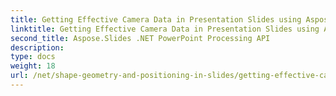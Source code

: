 ```yaml
---
title: Getting Effective Camera Data in Presentation Slides using Aspose.Slides
linktitle: Getting Effective Camera Data in Presentation Slides using Aspose.Slides
second_title: Aspose.Slides .NET PowerPoint Processing API
description: 
type: docs
weight: 18
url: /net/shape-geometry-and-positioning-in-slides/getting-effective-camera-data/
---
```

